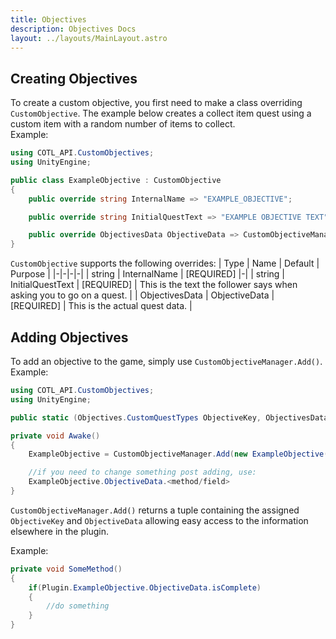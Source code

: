 ```yaml
---
title: Objectives
description: Objectives Docs
layout: ../layouts/MainLayout.astro
---
```


## Creating Objectives

To create a custom objective, you first need to make a class overriding `CustomObjective`. The example below creates a collect item quest using a custom item with a random number of items to collect.  
Example:

```csharp
using COTL_API.CustomObjectives;
using UnityEngine;
```

```csharp
public class ExampleObjective : CustomObjective
{
    public override string InternalName => "EXAMPLE_OBJECTIVE";

    public override string InitialQuestText => "EXAMPLE OBJECTIVE TEXT";

    public override ObjectivesData ObjectiveData => CustomObjectiveManager.Objective.CollectItem(ObjectiveKey, Plugin.ExampleItem, Random.Range(15, 26), false, FollowerLocation.Dungeon1_1, 4800f);
}
```

`CustomObjective` supports the following overrides:
| Type | Name | Default | Purpose |
|-|-|-|-|
| string | InternalName | \[REQUIRED\] |-|
| string | InitialQuestText | \[REQUIRED\] | This is the text the follower says when asking you to go on a quest. |
| ObjectivesData | ObjectiveData | \[REQUIRED\] | This is the actual quest data. |

## Adding Objectives

To add an objective to the game, simply use `CustomObjectiveManager.Add()`.  
Example:

```csharp
using COTL_API.CustomObjectives;
using UnityEngine;

public static (Objectives.CustomQuestTypes ObjectiveKey, ObjectivesData ObjectiveData) ExampleObjective { get; private set; }
```

```csharp
private void Awake()
{
    ExampleObjective = CustomObjectiveManager.Add(new ExampleObjective());

    //if you need to change something post adding, use:
    ExampleObjective.ObjectiveData.<method/field>
}
```

`CustomObjectiveManager.Add()` returns a tuple containing the assigned `ObjectiveKey` and `ObjectiveData` allowing easy access to the information elsewhere in the plugin.

Example:

```csharp
private void SomeMethod()
{
    if(Plugin.ExampleObjective.ObjectiveData.isComplete)
    {
        //do something
    }
}
```
